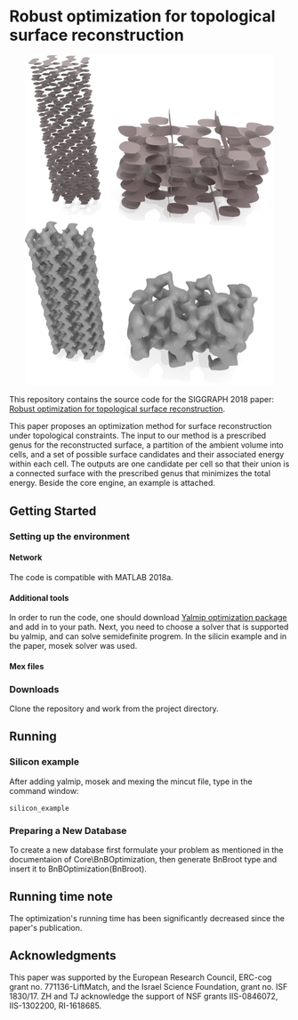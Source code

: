 # Robust optimization for topological surface reconstruction

<p align="center">
  <img src="silicon.png" width="448">
</p>

This repository contains the source code for the SIGGRAPH 2018 paper: [Robust optimization for topological surface reconstruction](https://dl.acm.org/citation.cfm?id=3201348).

This paper proposes an optimization method for surface reconstruction under topological constraints. The input to our method is a prescribed genus for the reconstructed surface, a partition of the ambient volume into cells, and a set of possible surface candidates and their associated energy within each cell. The outputs are one candidate per cell so that their union is a connected surface with the prescribed genus that minimizes the total energy.
Beside the core engine, an example is attached.

## Getting Started

### Setting up the environment
#### Network
The code is compatible with MATLAB 2018a.

#### Additional tools
In order to run the code, one should download [Yalmip optimization package](https://yalmip.github.io/download/) and add in to your path.
Next, you need to choose a solver that is supported bu yalmip, and can solve semidefinite progrem.
In the silicin example and in the paper, mosek solver was used.

#### Mex files

### Downloads
Clone the repository and work from the project directory.

## Running 
### Silicon example
After adding yalmip, mosek and mexing the mincut file, type in the command window:
```
silicon_example
```

### Preparing a New Database
To create a new database first formulate your problem as mentioned in the documentaion of Core\BnBOptimization,
then generate BnBroot type and insert it to BnBOptimization(BnBroot).

## Running time note
The optimization's running time has been significantly decreased since the paper's publication.

## Acknowledgments
This paper was supported by the European Research Council, ERC-cog grant no. 771136-LiftMatch,
and the Israel Science Foundation, grant no. ISF 1830/17. ZH and
TJ acknowledge the support of NSF grants IIS-0846072, IIS-1302200,
RI-1618685.
